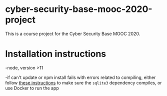 # cyber-security-base-mooc-2020-project

This is a course project for the Cyber Security Base MOOC 2020.

# Installation instructions

-node, version >11

-if can't update or npm install fails with errors related to compiling, either follow [these instructions](https://www.npmjs.com/package/sqlite3#source-install) to make sure the `sqlite3` dependency compiles, or use Docker to run the app